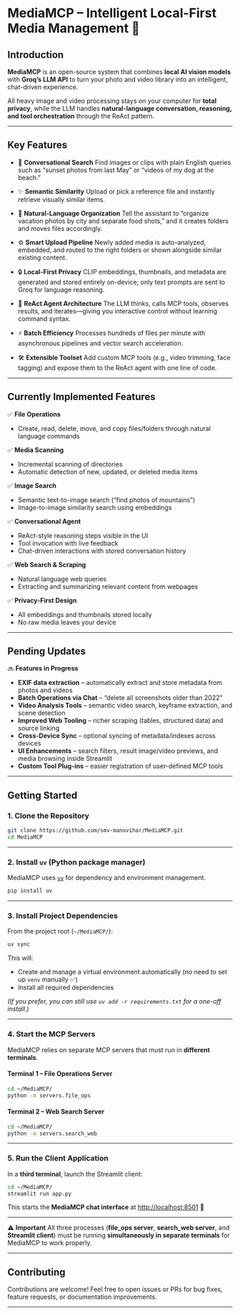 # MediaMCP – Intelligent Local-First Media Management 🧠

## Introduction

**MediaMCP** is an open-source system that combines **local AI vision models** with **Groq’s LLM API** to turn your photo and video library into an intelligent, chat-driven experience.

All heavy image and video processing stays on your computer for **total privacy**, while the LLM handles **natural-language conversation, reasoning, and tool orchestration** through the ReAct pattern.

---

## Key Features

- 💬 **Conversational Search**
  Find images or clips with plain English queries such as “sunset photos from last May” or “videos of my dog at the beach.”

- ✨ **Semantic Similarity**
  Upload or pick a reference file and instantly retrieve visually similar items.

- 📂 **Natural-Language Organization**
  Tell the assistant to “organize vacation photos by city and separate food shots,” and it creates folders and moves files accordingly.

- ⚙️ **Smart Upload Pipeline**
  Newly added media is auto-analyzed, embedded, and routed to the right folders or shown alongside similar existing content.

- 🔒 **Local-First Privacy**
  CLIP embeddings, thumbnails, and metadata are generated and stored entirely on-device; only text prompts are sent to Groq for language reasoning.

- 🤔 **ReAct Agent Architecture**
  The LLM thinks, calls MCP tools, observes results, and iterates—giving you interactive control without learning command syntax.

- ⚡ **Batch Efficiency**
  Processes hundreds of files per minute with asynchronous pipelines and vector search acceleration.

- 🛠️ **Extensible Toolset**
  Add custom MCP tools (e.g., video trimming, face tagging) and expose them to the ReAct agent with one line of code.

---

## Currently Implemented Features

✅ **File Operations**

- Create, read, delete, move, and copy files/folders through natural language commands

✅ **Media Scanning**

- Incremental scanning of directories
- Automatic detection of new, updated, or deleted media items

✅ **Image Search**

- Semantic text-to-image search (“find photos of mountains”)
- Image-to-image similarity search using embeddings

✅ **Conversational Agent**

- ReAct-style reasoning steps visible in the UI
- Tool invocation with live feedback
- Chat-driven interactions with stored conversation history

✅ **Web Search & Scraping**

- Natural language web queries
- Extracting and summarizing relevant content from webpages

✅ **Privacy-First Design**

- All embeddings and thumbnails stored locally
- No raw media leaves your device

---

## Pending Updates

🔜 **Features in Progress**

- **EXIF data extraction** – automatically extract and store metadata from photos and videos
- **Batch Operations via Chat** – “delete all screenshots older than 2022”
- **Video Analysis Tools** – semantic video search, keyframe extraction, and scene detection
- **Improved Web Tooling** – richer scraping (tables, structured data) and source linking
- **Cross-Device Sync** – optional syncing of metadata/indexes across devices
- **UI Enhancements** – search filters, result image/video previews, and media browsing inside Streamlit
- **Custom Tool Plug-ins** – easier registration of user-defined MCP tools

---

## Getting Started

### 1. Clone the Repository

```bash
git clone https://github.com/smv-manovihar/MediaMCP.git
cd MediaMCP
```

---

### 2. Install `uv` (Python package manager)

MediaMCP uses [`uv`](https://github.com/astral-sh/uv) for dependency and environment management.

```bash
pip install uv
```

---

### 3. Install Project Dependencies

From the project root (`~/MediaMCP/`):

```bash
uv sync
```

This will:

- Create and manage a virtual environment automatically (no need to set up `venv` manually ✅)
- Install all required dependencies

_(If you prefer, you can still use `uv add -r requirements.txt` for a one-off install.)_

---

### 4. Start the MCP Servers

MediaMCP relies on separate MCP servers that must run in **different terminals**.

#### Terminal 1 – File Operations Server

```bash
cd ~/MediaMCP/
python -m servers.file_ops
```

#### Terminal 2 – Web Search Server

```bash
cd ~/MediaMCP/
python -m servers.search_web
```

---

### 5. Run the Client Application

In a **third terminal**, launch the Streamlit client:

```bash
cd ~/MediaMCP/
streamlit run app.py
```

This starts the **MediaMCP chat interface** at [http://localhost:8501](http://localhost:8501) 🎉

---

⚠️ **Important**
All three processes (**file_ops server**, **search_web server**, and **Streamlit client**) must be running **simultaneously in separate terminals** for MediaMCP to work properly.

---

## Contributing

Contributions are welcome! Feel free to open issues or PRs for bug fixes, feature requests, or documentation improvements.

---
